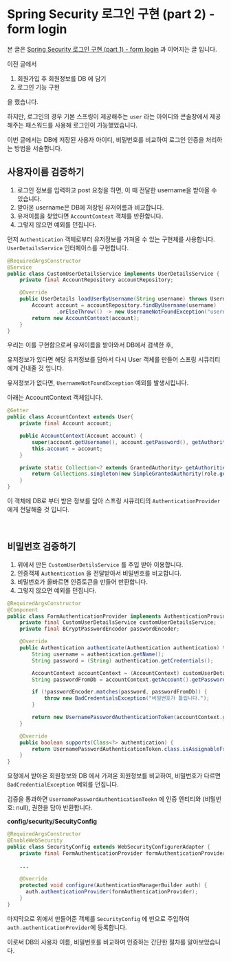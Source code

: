 # Spring Security  로그인 구현 (part 2) - form login



본 글은 [Spring Security  로그인 구현 (part 1) - form login](https://wordbe.tistory.com/entry/Spring-Security-%EB%A1%9C%EA%B7%B8%EC%9D%B8-%EA%B5%AC%ED%98%84-part-1-form-login) 과 이어지는 글 입니다.

이전 글에서

1. 회원가입 후 회원정보를 DB 에 담기
2. 로그인 기능 구현

을 했습니다.



하지만, 로그인의 경우 기본 스프링이 제공해주는 `user` 라는 아이디와 콘솔창에서 제공해주는 패스워드를 사용해 로그인이 가능했었습니다.

이번 글에서는 DB에 저장된 사용자 아이디, 비밀번호를 비교하여 로그인 인증을 처리하는 방법을 서술합니다.



## 사용자이름 검증하기

1. 로그인 정보를 입력하고 post 요청을 하면, 이 때 전달한 username을 받아올 수 있습니다.
2. 받아온 username은 DB에 저장된 유저이름과 비교합니다.
3. 유저이름을 찾았다면 `AccountContext` 객체를 반환합니다.
4. 그렇지 않으면 예외를 던집니다.



먼저 `Authentication` 객체로부터 유저정보를 가져올 수 있는 구현체를 사용합니다. `UserDetailsService` 인터페이스를 구현합니다.

```java
@RequiredArgsConstructor
@Service
public class CustomUserDetailsService implements UserDetailsService {
    private final AccountRepository accountRepository;

    @Override
    public UserDetails loadUserByUsername(String username) throws UsernameNotFoundException {
        Account account = accountRepository.findByUsername(username)
                .orElseThrow(() -> new UsernameNotFoundException("username 이 존재하지 않습니다: " + username));
        return new AccountContext(account);
    }
}
```

우리는 이를 구현함으로써 유저이름을 받아와서 DB에서 검색한 후, 

유저정보가 있다면 해당 유저정보를 담아서 다시 User 객체를 만들어 스프링 시큐리티에게 건내줄 것 입니다.

유저정보가 없다면, `UsernameNotFoundException` 예외를 발생시킵니다.



아래는 AccountContext 객체입니다.

```java
@Getter
public class AccountContext extends User{
    private final Account account;

    public AccountContext(Account account) {
        super(account.getUsername(), account.getPassword(), getAuthorities(account.getRole()));
        this.account = account;
    }

    private static Collection<? extends GrantedAuthority> getAuthorities(AccountRole role) {
        return Collections.singleton(new SimpleGrantedAuthority(role.getKey()));
    }
}
```

이 객체에 DB로 부터 받은 정보를 담아 스프링 시큐리티의 `AuthenticationProvider` 에게 전달해줄 것 입니다.

<br />

## 비밀번호 검증하기

1. 위에서 만든 `CustomUserDetilsService` 를 주입 받아 이용합니다.
2. 인증객체 `Authentication` 을 전달받아서 비밀번호를 비교합니다.
3. 비밀번호가 올바르면 인증토큰을 만들어 반환합니다.
4. 그렇지 않으면 예외를 던집니다.

```java
@RequiredArgsConstructor
@Component
public class FormAuthenticationProvider implements AuthenticationProvider {
    private final CustomUserDetailsService customUserDetailsService;
    private final BCryptPasswordEncoder passwordEncoder;

    @Override
    public Authentication authenticate(Authentication authentication) throws AuthenticationException {
        String username = authentication.getName();
        String password = (String) authentication.getCredentials();

        AccountContext accountContext = (AccountContext) customUserDetailsService.loadUserByUsername(username);
        String passwordFromDb = accountContext.getAccount().getPassword();

        if (!passwordEncoder.matches(password, passwordFromDb)) {
            throw new BadCredentialsException("비밀번호가 틀립니다.");
        }

        return new UsernamePasswordAuthenticationToken(accountContext.getAccount(), null, accountContext.getAuthorities());
    }

    @Override
    public boolean supports(Class<?> authentication) {
        return UsernamePasswordAuthenticationToken.class.isAssignableFrom(authentication);
    }
}
```

요청에서 받아온 회원정보와 DB 에서 가져온 회원정보를 비교하여, 비밀번호가 다르면 `BadCredentialException` 예외를 던집니다.

검증을 통과하면 `UsernamePasswordAuthenticationToekn` 에 인증 엔티티와 (비밀번호: null), 권한을 담아 반환합니다.



**config/security/SecuityConfig**

```java
@RequiredArgsConstructor
@EnableWebSecurity
public class SecurityConfig extends WebSecurityConfigurerAdapter {
    private final FormAuthenticationProvider formAuthenticationProvider;
  
  	...
      
    @Override
    protected void configure(AuthenticationManagerBuilder auth) {
      auth.authenticationProvider(formAuthenticationProvider);
    }
}
```

마지막으로 위에서 만들어준 객체를 `SecurityConfig` 에 빈으로 주입하여 `auth.authenticationProvider`에 등록합니다.



이로써 DB의 사용자 이름, 비밀번호를 비교하여 인증하는 간단한 절차를 알아보았습니다.





